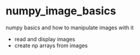 # numpy_image_basics
numpy basics and how to manipulate images with it
- read and display images
- create np arrays from images
